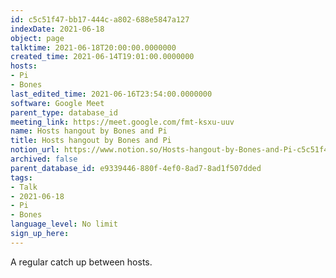 ```yaml
---
id: c5c51f47-bb17-444c-a802-688e5847a127
indexDate: 2021-06-18
object: page
talktime: 2021-06-18T20:00:00.0000000
created_time: 2021-06-14T19:01:00.0000000
hosts:
- Pi
- Bones
last_edited_time: 2021-06-16T23:54:00.0000000
software: Google Meet
parent_type: database_id
meeting_link: https://meet.google.com/fmt-ksxu-uuv
name: Hosts hangout by Bones and Pi
title: Hosts hangout by Bones and Pi
notion_url: https://www.notion.so/Hosts-hangout-by-Bones-and-Pi-c5c51f47bb17444ca802688e5847a127
archived: false
parent_database_id: e9339446-880f-4ef0-8ad7-8ad1f507dded
tags:
- Talk
- 2021-06-18
- Pi
- Bones
language_level: No limit
sign_up_here: 
---
```


A regular catch up between hosts.


